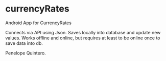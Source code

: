 # currencyRates
Android App for CurrencyRates

Connects via API using Json. Saves locally into database and update new values. Works offline and online,
but requires at least to be online once to save data into db.

Penelope Quintero.
